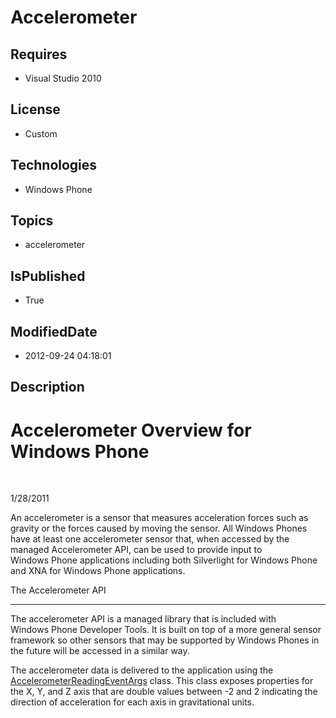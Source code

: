 # Accelerometer
## Requires
* Visual Studio 2010
## License
* Custom
## Technologies
* Windows Phone
## Topics
* accelerometer
## IsPublished
* True
## ModifiedDate
* 2012-09-24 04:18:01
## Description

<div class="content">
<div class="topic">
<div class="majorTitle"></div>
<h1 class="title">Accelerometer Overview for Windows Phone</h1>
<div id="mainSection">
<div id="mainBody">
<p>&nbsp;</p>
<p>1/28/2011</p>
<div class="introduction">
<p>An accelerometer is a sensor that measures acceleration forces such as gravity or the forces caused by moving the sensor. All Windows&nbsp;Phones have at least one accelerometer sensor that, when accessed by the managed Accelerometer API, can be used to
 provide input to Windows&nbsp;Phone applications including both Silverlight for Windows&nbsp;Phone and XNA for Windows&nbsp;Phone applications.</p>
</div>
<div class="LW_CollapsibleArea_Container">
<div class="LW_CollapsibleArea_TitleDiv"><span class="LW_CollapsibleArea_Title">The Accelerometer API</span>
<div class="LW_CollapsibleArea_HrDiv">
<hr class="LW_CollapsibleArea_Hr">
</div>
</div>
<a id="sectionToggle0"></a>
<p>The accelerometer API is a managed library that is included with Windows&nbsp;Phone&nbsp;Developer&nbsp;Tools. It is built on top of a more general sensor framework so other sensors that may be supported by Windows&nbsp;Phones in the future will be accessed
 in a similar way.</p>
<p>The accelerometer data is delivered to the application using the <span><a href="http://msdn.microsoft.com/en-us/library/microsoft.devices.sensors.accelerometerreadingeventargs(v=vs.92).aspx">AccelerometerReadingEventArgs</a></span> class. This class exposes
 properties for the X, Y, and Z axis that are double values between -2 and 2 indicating the direction of acceleration for each axis in gravitational units.</p>
</div>
</div>
<p>&nbsp;</p>
</div>
</div>
</div>
